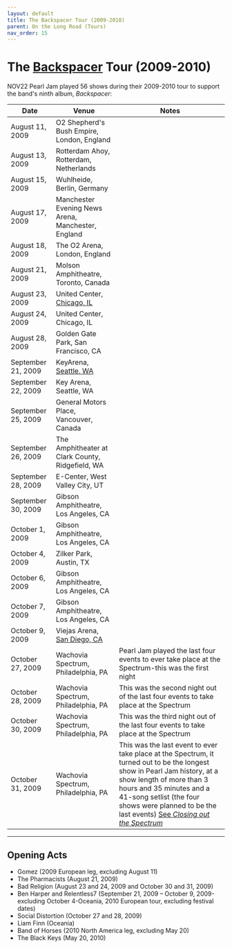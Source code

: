 ```yaml
---
layout: default
title: The Backspacer Tour (2009-2010)
parent: On the Long Road (Tours)
nav_order: 15
---
```


# The [Backspacer](https://pearljamopedia.ml/docs/Albums/Studio/Backspacer) Tour (2009-2010)
NOV22
Pearl Jam played 56 shows during their 2009-2010 tour to support the band's ninth album, *Backspacer*:

| Date | Venue | Notes |
| ---- | ----- | ----- |
| August 11, 2009 | O2 Shepherd's Bush Empire, London, England |
| August 13, 2009 | Rotterdam Ahoy, Rotterdam, Netherlands |
| August 15, 2009 | Wuhlheide, Berlin, Germany |
| August 17, 2009 | Manchester Evening News Arena, Manchester, England |
| August 18, 2009 | The O2 Arena, London, England |
| August 21, 2009 | Molson Amphitheatre, Toronto, Canada |
| August 23, 2009 | United Center, [Chicago, IL](https://pearljamopedia.ml/docs/Notable-Mentions/Locations/Chicago-IL) |
| August 24, 2009 | United Center, Chicago, IL | 
| August 28, 2009 | Golden Gate Park, San Francisco, CA | 
| September 21, 2009 | KeyArena, [Seattle, WA](https://pearljamopedia.ml/docs/Notable-Mentions/Locations/Seattle-WA)
| September 22, 2009 | Key Arena, Seattle, WA |
| September 25, 2009 | General Motors Place, Vancouver, Canada |
| September 26, 2009 | The Amphitheater at Clark County, Ridgefield, WA |
| September 28, 2009 | E-Center, West Valley City, UT |
| September 30, 2009 | Gibson Amphitheatre, Los Angeles, CA |
| October 1, 2009 | Gibson Amphitheatre, Los Angeles, CA |
| October 4, 2009 | Zilker Park, Austin, TX |
| October 6, 2009 | Gibson Amphitheatre, Los Angeles, CA |
| October 7, 2009 | Gibson Amphitheatre, Los Angeles, CA |
| October 9, 2009 | Viejas Arena, [San Diego, CA](https://pearljamopedia.ml/docs/Notable-Mentions/Locations/San-Diego) |
| October 27, 2009 | Wachovia Spectrum, Philadelphia, PA | Pearl Jam played the last four events to ever take place at the Spectrum-this was the first night
| October 28, 2009 | Wachovia Spectrum, Philadelphia, PA | This was the second night out of the last four events to take place at the Spectrum
| October 30, 2009 | Wachovia Spectrum, Philadelphia, PA | This was the third night out of the last four events to take place at the Spectrum
| October 31, 2009 | Wachovia Spectrum, Philadelphia, PA | This was the last event to ever take place at the Spectrum, it turned out to be the longest show in Pearl Jam history, at a show length of more than 3 hours and 35 minutes and a 41-song setlist (the four shows were planned to be the last events) [See *Closing out the Spectrum*](https://pearljamopedia.ml/docs/Notable-Mentions/Events/Spectrum-2009)

---------------------------------------------------------------------------------

## Opening Acts

- Gomez (2009 European leg, excluding August 11)
- The Pharmacists (August 21, 2009)
- Bad Religion (August 23 and 24, 2009 and October 30 and 31, 2009)
- Ben Harper and Relentless7 (September 21, 2009 – October 9, 2009-excluding October 4-Oceania, 2010 European tour, excluding festival dates)
- Social Distortion (October 27 and 28, 2009)
- Liam Finn (Oceania)
- Band of Horses (2010 North America leg, excluding May 20)
- The Black Keys (May 20, 2010)
